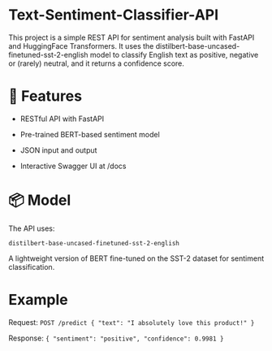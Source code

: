 # Text-Sentiment-Classifier-API
This project is a simple REST API for sentiment analysis built with FastAPI and HuggingFace Transformers. It uses the distilbert-base-uncased-finetuned-sst-2-english model to classify English text as positive,  negative or (rarely) neutral, and it returns a confidence score.

# 🚀 Features

- RESTful API with FastAPI

- Pre-trained BERT-based sentiment model

- JSON input and output

- Interactive Swagger UI at /docs

# 📦 Model

The API uses:

`` distilbert-base-uncased-finetuned-sst-2-english ``

A lightweight version of BERT fine-tuned on the SST-2 dataset for sentiment classification.

# Example

Request:
``
POST /predict
{
  "text": "I absolutely love this product!"
}
``

Response:
``
{
  "sentiment": "positive",
  "confidence": 0.9981
}
``
